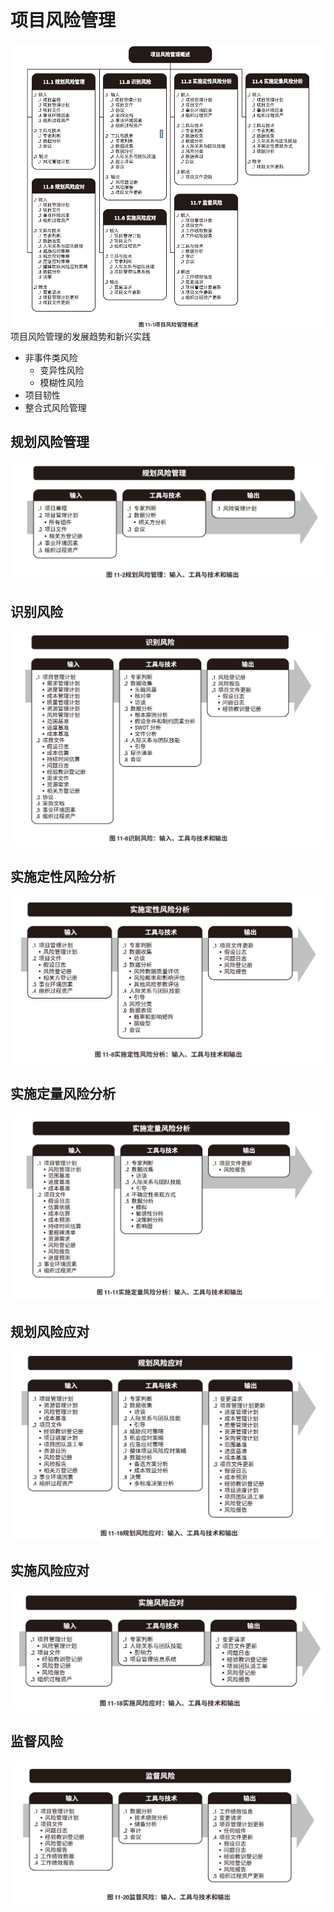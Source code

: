 # 项目风险管理
![](../../img/pmbok/../../docs/img/pmbok/11.jpg)
项目风险管理的发展趋势和新兴实践
* 非事件类风险
  * 变异性风险
  * 模糊性风险
* 项目韧性
* 整合式风险管理
## 规划风险管理
![](../../img/pmbok/../../docs/img/pmbok/11.1.jpg)
## 识别风险
![](../../img/pmbok/../../docs/img/pmbok/11.2.jpg)
## 实施定性风险分析
![](../../img/pmbok/../../docs/img/pmbok/11.3.jpg)
## 实施定量风险分析
![](../../img/pmbok/../../docs/img/pmbok/11.4.jpg)
## 规划风险应对
![](../../img/pmbok/../../docs/img/pmbok/11.5.jpg)
## 实施风险应对
![](../../img/pmbok/../../docs/img/pmbok/11.6.jpg)
## 监督风险
![](../../img/pmbok/../../docs/img/pmbok/11.7.jpg)